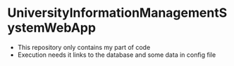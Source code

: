 # UniversityInformationManagementSystemWebApp
- This repository only contains my part of code
- Execution needs it links to the database and some data in config file
